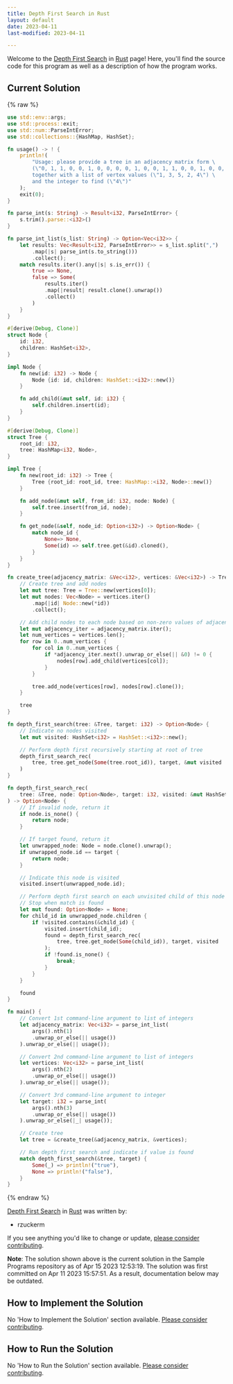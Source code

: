 ```yaml
---
title: Depth First Search in Rust
layout: default
date: 2023-04-11
last-modified: 2023-04-11

---
```


Welcome to the [Depth First Search](https://sampleprograms.io/projects/depth-first-search) in [Rust](https://sampleprograms.io/languages/rust) page! Here, you'll find the source code for this program as well as a description of how the program works.

## Current Solution

{% raw %}

```rust
use std::env::args;
use std::process::exit;
use std::num::ParseIntError;
use std::collections::{HashMap, HashSet};

fn usage() -> ! {
    println!(
        "Usage: please provide a tree in an adjacency matrix form \
        (\"0, 1, 1, 0, 0, 1, 0, 0, 0, 0, 1, 0, 0, 1, 1, 0, 0, 1, 0, 0, 0, 0, 1, 0, 0\") \
        together with a list of vertex values (\"1, 3, 5, 2, 4\") \
        and the integer to find (\"4\")"
    );
    exit(0);
}

fn parse_int(s: String) -> Result<i32, ParseIntError> {
    s.trim().parse::<i32>()
}

fn parse_int_list(s_list: String) -> Option<Vec<i32>> {
    let results: Vec<Result<i32, ParseIntError>> = s_list.split(",")
        .map(|s| parse_int(s.to_string()))
        .collect();
    match results.iter().any(|s| s.is_err()) {
        true => None,
        false => Some(
            results.iter()
            .map(|result| result.clone().unwrap())
            .collect()
        )
    }
}

#[derive(Debug, Clone)]
struct Node {
    id: i32,
    children: HashSet<i32>,
}

impl Node {
    fn new(id: i32) -> Node {
        Node {id: id, children: HashSet::<i32>::new()}
    }

    fn add_child(&mut self, id: i32) {
        self.children.insert(id);
    }
}

#[derive(Debug, Clone)]
struct Tree {
    root_id: i32,
    tree: HashMap<i32, Node>,
}

impl Tree {
    fn new(root_id: i32) -> Tree {
        Tree {root_id: root_id, tree: HashMap::<i32, Node>::new()}
    }

    fn add_node(&mut self, from_id: i32, node: Node) {
        self.tree.insert(from_id, node);
    }

    fn get_node(&self, node_id: Option<i32>) -> Option<Node> {
        match node_id {
            None=> None,
            Some(id) => self.tree.get(&id).cloned(),
        }
    }
}

fn create_tree(adjacency_matrix: &Vec<i32>, vertices: &Vec<i32>) -> Tree {
    // Create tree and add nodes
    let mut tree: Tree = Tree::new(vertices[0]);
    let mut nodes: Vec<Node> = vertices.iter()
        .map(|id| Node::new(*id))
        .collect();

    // Add child nodes to each node based on non-zero values of adjacency matrix
    let mut adjacency_iter = adjacency_matrix.iter();
    let num_vertices = vertices.len();
    for row in 0..num_vertices {
        for col in 0..num_vertices {
            if *adjacency_iter.next().unwrap_or_else(|| &0) != 0 {
                nodes[row].add_child(vertices[col]);
            }
        }

        tree.add_node(vertices[row], nodes[row].clone());
    }

    tree
}

fn depth_first_search(tree: &Tree, target: i32) -> Option<Node> {
    // Indicate no nodes visited
    let mut visited: HashSet<i32> = HashSet::<i32>::new();

    // Perform depth first recursively starting at root of tree
    depth_first_search_rec(
        tree, tree.get_node(Some(tree.root_id)), target, &mut visited
    )
}

fn depth_first_search_rec(
    tree: &Tree, node: Option<Node>, target: i32, visited: &mut HashSet<i32>
) -> Option<Node> {
    // If invalid node, return it
    if node.is_none() {
        return node;
    }

    // If target found, return it
    let unwrapped_node: Node = node.clone().unwrap();
    if unwrapped_node.id == target {
        return node;
    }

    // Indicate this node is visited
    visited.insert(unwrapped_node.id);

    // Perform depth first search on each unvisited child of this node (if any).
    // Stop when match is found
    let mut found: Option<Node> = None;
    for child_id in unwrapped_node.children {
        if !visited.contains(&child_id) {
            visited.insert(child_id);
            found = depth_first_search_rec(
                tree, tree.get_node(Some(child_id)), target, visited
            );
            if !found.is_none() {
                break;
            }
        }
    }

    found
}

fn main() {
    // Convert 1st command-line argument to list of integers
    let adjacency_matrix: Vec<i32> = parse_int_list(
        args().nth(1)
        .unwrap_or_else(|| usage())
    ).unwrap_or_else(|| usage());

    // Convert 2nd command-line argument to list of integers
    let vertices: Vec<i32> = parse_int_list(
        args().nth(2)
        .unwrap_or_else(|| usage())
    ).unwrap_or_else(|| usage());

    // Convert 3rd command-line argument to integer
    let target: i32 = parse_int(
        args().nth(3)
        .unwrap_or_else(|| usage())
    ).unwrap_or_else(|_| usage());

    // Create tree
    let tree = &create_tree(&adjacency_matrix, &vertices);

    // Run depth first search and indicate if value is found
    match depth_first_search(&tree, target) {
        Some(_) => println!("true"),
        None => println!("false"),
    }
}
```

{% endraw %}

[Depth First Search](https://sampleprograms.io/projects/depth-first-search) in [Rust](https://sampleprograms.io/languages/rust) was written by:

- rzuckerm

If you see anything you'd like to change or update, [please consider contributing](https://github.com/TheRenegadeCoder/sample-programs).

**Note**: The solution shown above is the current solution in the Sample Programs repository as of Apr 15 2023 12:53:19. The solution was first committed on Apr 11 2023 15:57:51. As a result, documentation below may be outdated.

## How to Implement the Solution

No 'How to Implement the Solution' section available. [Please consider contributing](https://github.com/TheRenegadeCoder/sample-programs-website).

## How to Run the Solution

No 'How to Run the Solution' section available. [Please consider contributing](https://github.com/TheRenegadeCoder/sample-programs-website).